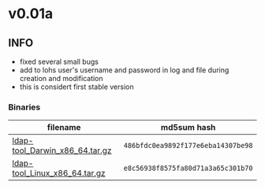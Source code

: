 # v0.01a

## INFO
- fixed several small bugs
- add to lohs user's username and password in log and file during creation and modification
- this is considert first stable version

### Binaries

filename | md5sum hash
-------- | -----------
[ldap-tool_Darwin_x86_64.tar.gz](https://github.com/my10c/ldap-tool-go/releases/download/v0.0.1a/ldap-tool_Darwin_x86_64.tar.gz) | `486bfdc0ea9892f177e6eba14307be98`
[ldap-tool_Linux_x86_64.tar.gz](https://github.com/my10c/ldap-tool-go/releases/download/v0.0.1a/ldap-tool_Linux_x86_64.tar.gz) | `e8c56938f8575fa80d71a3a65c301b70`
